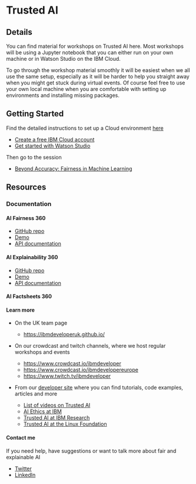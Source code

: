 # Trusted AI

## Details

You can find material for workshops on Trusted AI here. Most workshops will be using a Jupyter notebook that you can either run on your own machine or in Watson Studio on the IBM Cloud. 

To go through the workshop material smoothly it will be easiest when we all use the same setup, especially as it will be harder to help you straight away when you might get stuck during virtual events. Of course feel free to use your own local machine when you are comfortable with setting up environments and installing missing packages.

## Getting Started

Find the detailed instructions to set up a Cloud environment [here](https://github.com/IBMDeveloperUK/Trusted-AI-Workshops/blob/master/watson-studio-instructions.md)

* [Create a free IBM Cloud account](https://ibm.biz/BdqNqh)
* [Get started with Watson Studio](https://github.com/IBMDeveloperUK/Trusted-AI-Workshops/blob/master/watson-studio-instructions.md)

Then go to the session

* [Beyond Accuracy: Fairness in Machine Learning](https://github.com/IBMDeveloperUK/Trusted-AI-Workshops/blob/master/beyond-accuracy.md)
    
## Resources

### Documentation

#### AI Fairness 360

* [GitHub repo](https://github.com/Trusted-AI/AIF360)
* [Demo](https://aif360.mybluemix.net/)
* [API documentation](https://aif360.readthedocs.io/en/latest/)

#### AI Explainability 360

* [GitHub repo](https://github.com/Trusted-AI/AIX360)
* [Demo](http://aix360.mybluemix.net/)
* [API documentation](https://aix360.readthedocs.io/en/latest/)

#### AI Factsheets 360

#### Learn more

* On the UK team page 
    * https://ibmdeveloperuk.github.io/

* On our crowdcast and twitch channels, where we host regular workshops and events
    * https://www.crowdcast.io/ibmdeveloper
    * https://www.crowdcast.io/ibmdevelopereurope
    * https://www.twitch.tv/ibmdeveloper

* From our [developer site](https://developer.ibm.com/) where you can find tutorials, code examples, articles and more
    * [List of videos on Trusted AI](https://aifs360.mybluemix.net/resources/videos)
    * [AI Ethics at IBM](https://www.ibm.com/artificial-intelligence/ethics)
    * [Trusted AI at IBM Research](https://www.research.ibm.com/artificial-intelligence/trusted-ai/)
    * [Trusted AI at the Linux Foundation](https://lfai.foundation/projects/trusted-ai/)

#### Contact me 

If you need help, have suggestions or want to talk more about fair and explainable AI

* [Twitter](https://twitter.com/MargrietGr)
* [LinkedIn](https://www.linkedin.com/in/margrietgroenendijk/)
